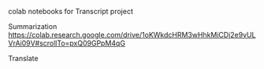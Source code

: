 colab notebooks for Transcript project

Summarization
https://colab.research.google.com/drive/1oKWkdcHRM3wHhkMiCDj2e9vULVrAi09V#scrollTo=pxQ09GPpM4qG

Translate
